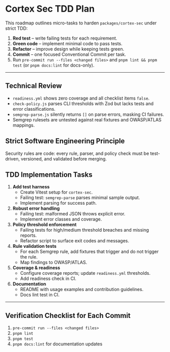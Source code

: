 # Cortex Sec TDD Plan

This roadmap outlines micro-tasks to harden `packages/cortex-sec` under strict TDD:

1. **Red test** – write failing tests for each requirement.
2. **Green code** – implement minimal code to pass tests.
3. **Refactor** – improve design while keeping tests green.
4. **Commit** – one focused Conventional Commit per task.
5. Run `pre-commit run --files <changed files>` and `pnpm lint && pnpm test` (or `pnpm docs:lint` for docs-only).

---

## Technical Review

- `readiness.yml` shows zero coverage and all checklist items `false`.
- `check-policy.js` parses CLI thresholds with Zod but lacks tests and error classifications.
- `semgrep-parse.js` silently returns `[]` on parse errors, masking CI failures.
- Semgrep rulesets are untested against real fixtures and OWASP/ATLAS mappings.

## Strict Software Engineering Principle

Security rules are code: every rule, parser, and policy check must be test-driven, versioned, and validated before merging.

## TDD Implementation Tasks

1. **Add test harness**
   - Create Vitest setup for `cortex-sec`.
   - Failing test: `semgrep-parse` parses minimal sample output.
   - Implement parsing for success path.
2. **Robust error handling**
   - Failing test: malformed JSON throws explicit error.
   - Implement error classes and coverage.
3. **Policy threshold enforcement**
   - Failing tests for high/medium threshold breaches and missing reports.
   - Refactor script to surface exit codes and messages.
4. **Rule validation tests**
   - For each Semgrep rule, add fixtures that trigger and do not trigger the rule.
   - Map findings to OWASP/ATLAS.
5. **Coverage & readiness**
   - Configure coverage reports; update `readiness.yml` thresholds.
   - Add readiness check in CI.
6. **Documentation**
   - README with usage examples and contribution guidelines.
   - Docs lint test in CI.

---

## Verification Checklist for Each Commit

1. `pre-commit run --files <changed files>`
2. `pnpm lint`
3. `pnpm test`
4. `pnpm docs:lint` for documentation updates
